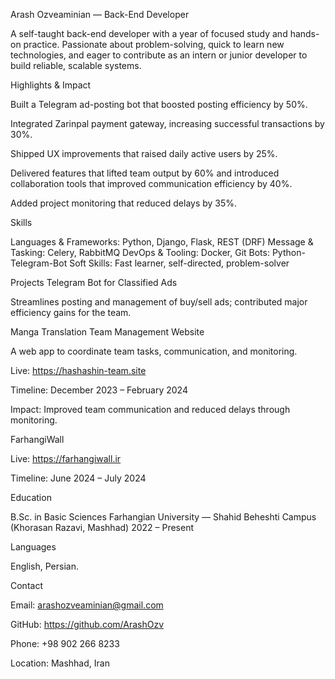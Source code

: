 Arash Ozveaminian — Back-End Developer

A self-taught back-end developer with a year of focused study and hands-on practice. Passionate about problem-solving, quick to learn new technologies, and eager to contribute as an intern or junior developer to build reliable, scalable systems. 

Highlights & Impact

Built a Telegram ad-posting bot that boosted posting efficiency by 50%. 

Integrated Zarinpal payment gateway, increasing successful transactions by 30%. 

Shipped UX improvements that raised daily active users by 25%. 

Delivered features that lifted team output by 60% and introduced collaboration tools that improved communication efficiency by 40%. 

Added project monitoring that reduced delays by 35%. 

Skills

Languages & Frameworks: Python, Django, Flask, REST (DRF)
Message & Tasking: Celery, RabbitMQ
DevOps & Tooling: Docker, Git
Bots: Python-Telegram-Bot
Soft Skills: Fast learner, self-directed, problem-solver


Projects
Telegram Bot for Classified Ads

Streamlines posting and management of buy/sell ads; contributed major efficiency gains for the team. 

Manga Translation Team Management Website

A web app to coordinate team tasks, communication, and monitoring.

Live: https://hashashin-team.site

Timeline: December 2023 – February 2024

Impact: Improved team communication and reduced delays through monitoring. 

FarhangiWall

Live: https://farhangiwall.ir

Timeline: June 2024 – July 2024 

Education

B.Sc. in Basic Sciences
Farhangian University — Shahid Beheshti Campus (Khorasan Razavi, Mashhad)
2022 – Present 

Languages

English, Persian. 

Contact

Email: arashozveaminian@gmail.com

GitHub: https://github.com/ArashOzv

Phone: +98 902 266 8233

Location: Mashhad, Iran
